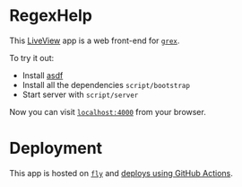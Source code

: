 # RegexHelp

This [LiveView](https://github.com/phoenixframework/phoenix_live_view) app is a web front-end for [`grex`](https://github.com/pemistahl/grex).

To try it out:

  * Install [asdf](https://asdf-vm.com/#/core-manage-asdf?id=install)
  * Install all the dependencies `script/bootstrap`
  * Start server with `script/server`

Now you can visit [`localhost:4000`](http://localhost:4000) from your browser.

# Deployment

This app is hosted on [`fly`](https://fly.io) and [deploys using GitHub Actions](https://github.com/maciejgryka/regex_help/blob/main/.github/workflows/ci.yml).
